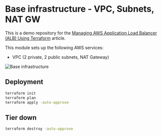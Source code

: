 # Base infrastructure - VPC, Subnets, NAT GW

This is a demo repository for the [Managing AWS Application Load Balancer (ALB) Using Terraform](https://hands-on.cloud/managing-aws-application-load-balancer-alb-using-terraform/) article.

This module sets up the following AWS services:

* VPC (2 private, 2 public subnets, NAT Gateway)

![Base infrastructure](https://hands-on.cloud/wp-content/uploads/2022/04/Managing-AWS-Application-Load-Balancer-ALB-Using-Terraform-VPC-2048x1670.png)

## Deployment

```sh
terraform init
terraform plan
terraform apply -auto-approve
```

## Tier down

```sh
terraform destroy -auto-approve
```
